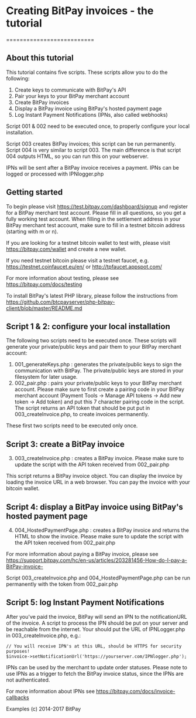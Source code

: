 # Creating BitPay invoices - the tutorial
==========================

## About this tutorial
This tutorial contains five scripts. These scripts allow you to do the following:
1) Create keys to communicate with BitPay's API
2) Pair your keys to your BitPay merchant account
3) Create BitPay invoices
4) Display a BitPay invoice using BitPay's hosted payment page
5) Log Instant Payment Notifications (IPNs, also called webhooks)

Script 001 & 002 need to be executed once, to properly configure your local installation.

Script 003 creates BitPay invoices; this script can be run permanently.
Script 004 is very similar to script 003. The main difference is that script 004 outputs HTML, so you can run this on your webserver.

IPNs will be sent after a BitPay invoice receives a payment. IPNs can be logged or processed with IPNlogger.php

## Getting started
To begin please visit https://test.bitpay.com/dashboard/signup and register for a BitPay merchant test account. Please fill in all questions, so you get a fully working test account. When filling in the settlement address in your BitPay merchant test account, make sure to fill in a testnet bitcoin address (starting with m or n).

If you are looking for a testnet bitcoin wallet to test with, please visit https://bitpay.com/wallet and create a new wallet.

If you need testnet bitcoin please visit a testnet faucet, e.g. https://testnet.coinfaucet.eu/en/ or http://tpfaucet.appspot.com/

For more information about testing, please see https://bitpay.com/docs/testing

To install BitPay's latest PHP library, please follow the instructions from https://github.com/btcpayserver/php-bitpay-client/blob/master/README.md

## Script 1 & 2: configure your local installation
The following two scripts need to be executed once. These scripts will generate your private/public keys and pair them to your BitPay merchant account:
1. 001_generateKeys.php : generates the private/public keys to sign the communication with BitPay. The private/public keys are stored in your filesystem for later usage.
2. 002_pair.php : pairs your private/public keys to your BitPay merchant account. Please make sure to first create a pairing code in your BitPay merchant account (Payment Tools -> Manage API tokens -> Add new token -> Add token) and put this 7 character pairing code in the script. The script returns an API token that should be put put in 003_createInvoice.php, to create invoices permanently.

These first two scripts need to be executed only once.

## Script 3: create a BitPay invoice
3. 003_createInvoice.php : creates a BitPay invoice. Please make sure to update the script with the API token received from 002_pair.php

This script returns a BitPay invoice object. You can display the invoice by loading the invoice URL in a web browser. You can pay the invoice with your bitcoin wallet.

## Script 4: display a BitPay invoice using BitPay's hosted payment page
4. 004_HostedPaymentPage.php : creates a BitPay invoice and returns the HTML to show the invoice. Please make sure to update the script with the API token received from 002_pair.php

For more information about paying a BitPay invoice, please see https://support.bitpay.com/hc/en-us/articles/203281456-How-do-I-pay-a-BitPay-invoice-

Script 003_createInvoice.php and 004_HostedPaymentPage.php can be run permanently with the token from 002_pair.php

## Script 5: log Instant Payment Notifications
After you've paid the invoice, BitPay will send an IPN to the notificationURL of the invoice. A script to process the IPN should be put on your server and be reachable from the internet. Your should put the URL of IPNLogger.php in 003_createInvoice.php, e.g.:
```
// You will receive IPN's at this URL, should be HTTPS for security purposes!
$invoice->setNotificationUrl('https://yourserver.com/IPNlogger.php');
```
IPNs can be used by the merchant to update order statuses. Please note to use IPNs as a trigger to fetch the BitPay invoice status, since the IPNs are not authenticated.

For more information about IPNs see https://bitpay.com/docs/invoice-callbacks


Examples (c) 2014-2017 BitPay

